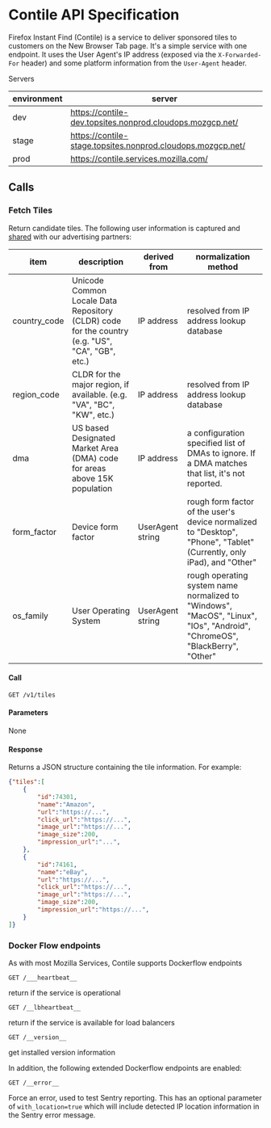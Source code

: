 # Contile API Specification

Firefox Instant Find (Contile) is a service to deliver sponsored tiles to customers on the New Browser Tab page. It's a simple service with one endpoint. It uses the User Agent's IP address (exposed via the `X-Forwarded-For` header) and some platform information from the `User-Agent` header.

Servers

|environment | server |
|--|--|
|dev| <https://contile-dev.topsites.nonprod.cloudops.mozgcp.net/> |
|stage| <https://contile-stage.topsites.nonprod.cloudops.mozgcp.net/> |
|prod| <https://contile.services.mozilla.com/> |

## Calls

### Fetch Tiles

Return candidate tiles. The following user information is captured and [shared](https://github.com/mozilla-services/contile/blob/main/src/adm/tiles.rs) with our advertising partners:

|item | description | derived from | normalization method |
|--|--|--|--|
|country_code |Unicode Common Locale Data Repository (CLDR) code for the country (e.g. "US", "CA", "GB", etc.) | IP address | resolved from IP address lookup database
region_code | CLDR for the major region, if available. (e.g. "VA", "BC", "KW", etc.) | IP address | resolved from IP address lookup database
dma | US based Designated Market Area (DMA) code for areas above 15K population | IP address | a configuration specified list of DMAs to ignore. If a DMA matches that list, it's not reported.
form_factor | Device form factor | UserAgent string | rough form factor of the user's device normalized to "Desktop", "Phone", "Tablet" (Currently, only iPad), and "Other"
os_family | User Operating System | UserAgent string | rough operating system name normalized to "Windows", "MacOS", "Linux", "IOs", "Android", "ChromeOS", "BlackBerry", "Other"

#### Call

```http
GET /v1/tiles
```

#### Parameters

None

#### Response

Returns a JSON structure containing the tile information. For example:

```json
{"tiles":[
    {
        "id":74301,
        "name":"Amazon",
        "url":"https://...",
        "click_url":"https://...",
        "image_url":"https://...",
        "image_size":200,
        "impression_url":"...",
    },
    {
        "id":74161,
        "name":"eBay",
        "url":"https://...",
        "click_url":"https://...",
        "image_url":"https://...",
        "image_size":200,
        "impression_url":"https://...",
    }
]}
```

### Docker Flow endpoints

As with most Mozilla Services, Contile supports Dockerflow endpoints

```http
GET /___heartbeat__
```

return if the service is operational

```http
GET /__lbheartbeat__
```

return if the service is available for load balancers

```http
GET /__version__
```

get installed version information

In addition, the following extended Dockerflow endpoints are enabled:

```http
GET /__error__
```

Force an error, used to test Sentry reporting. This has an optional parameter of `with_location=true` which will include detected IP location information in the Sentry error message.
